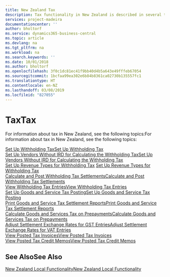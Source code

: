 ```yaml
---
title: New Zealand Tax
description: Tax functionality in New Zealand is described in several topics.
services: project-madeira
documentationcenter: ''
author: bholtorf
ms.service: dynamics365-business-central
ms.topic: article
ms.devlang: na
ms.tgt_pltfrm: na
ms.workload: na
ms.search.keywords: ''
ms.date: 10/01/2018
ms.author: bholtorf
ms.openlocfilehash: 3f0c1dc81ec41f9bb40d4b5a643e49fffeb67054
ms.sourcegitcommit: 1bcfaa99ea302e6b84b8361ca02730b135557fc1
ms.translationtype: HT
ms.contentlocale: en-NZ
ms.lasthandoff: 03/08/2019
ms.locfileid: "827055"
---
```

# <a name="tax"></a><span data-ttu-id="f6641-103">Tax</span><span class="sxs-lookup"><span data-stu-id="f6641-103">Tax</span></span>
<span data-ttu-id="f6641-104">For information about tax in New Zealand, see the following topics:</span><span class="sxs-lookup"><span data-stu-id="f6641-104">For information about tax in New Zealand, see the following topics:</span></span>  

[<span data-ttu-id="f6641-105">Set Up Withholding Tax</span><span class="sxs-lookup"><span data-stu-id="f6641-105">Set Up Withholding Tax</span></span>](how-to-set-up-withholding-tax.md)  
[<span data-ttu-id="f6641-106">Set Up Vendors Without IRD for Calculating the Withholding Tax</span><span class="sxs-lookup"><span data-stu-id="f6641-106">Set Up Vendors Without IRD for Calculating the Withholding Tax</span></span>](how-to-set-up-vendors-without-abn-for-calculating-the-withholding-tax.md)  
<span data-ttu-id="f6641-107">[Set Up Revenue Types for Withholding Tax](how-to-set-up-revenue-types-for-withholding-tax.md)  </span><span class="sxs-lookup"><span data-stu-id="f6641-107">[Set Up Revenue Types for Withholding Tax](how-to-set-up-revenue-types-for-withholding-tax.md)  </span></span>  
[<span data-ttu-id="f6641-108">Calculate and Post Withholding Tax Settlements</span><span class="sxs-lookup"><span data-stu-id="f6641-108">Calculate and Post Withholding Tax Settlements</span></span>](how-to-calculate-and-post-withholding-tax-settlements.md)  
[<span data-ttu-id="f6641-109">View Withholding Tax Entries</span><span class="sxs-lookup"><span data-stu-id="f6641-109">View Withholding Tax Entries</span></span>](how-to-view-withholding-tax-entries.md)  
[<span data-ttu-id="f6641-110">Set Up Goods and Service Tax Posting</span><span class="sxs-lookup"><span data-stu-id="f6641-110">Set Up Goods and Service Tax Posting</span></span>](how-to-set-up-goods-and-service-tax-posting.md)  
[<span data-ttu-id="f6641-111">Print Goods and Service Tax Settlement Reports</span><span class="sxs-lookup"><span data-stu-id="f6641-111">Print Goods and Service Tax Settlement Reports</span></span>](how-to-print-goods-and-service-tax-settlement-reports.md)  
[<span data-ttu-id="f6641-112">Calculate Goods and Services Tax on Prepayments</span><span class="sxs-lookup"><span data-stu-id="f6641-112">Calculate Goods and Services Tax on Prepayments</span></span>](how-to-calculate-goods-and-services-tax-on-prepayments.md)  
[<span data-ttu-id="f6641-113">Adjust Settlement Exchange Rates for GST Entries</span><span class="sxs-lookup"><span data-stu-id="f6641-113">Adjust Settlement Exchange Rates for VAT Entries</span></span>](how-to-adjust-settlement-exchange-rates-for-vat-entries.md)  
[<span data-ttu-id="f6641-114">View Posted Tax Invoices</span><span class="sxs-lookup"><span data-stu-id="f6641-114">View Posted Tax Invoices</span></span>](how-to-view-posted-tax-invoices.md)  
[<span data-ttu-id="f6641-115">View Posted Tax Credit Memos</span><span class="sxs-lookup"><span data-stu-id="f6641-115">View Posted Tax Credit Memos</span></span>](how-to-view-posted-tax-credit-memos.md)

## <a name="see-also"></a><span data-ttu-id="f6641-116">See Also</span><span class="sxs-lookup"><span data-stu-id="f6641-116">See Also</span></span>
[<span data-ttu-id="f6641-117">New Zealand Local Functionality</span><span class="sxs-lookup"><span data-stu-id="f6641-117">New Zealand Local Functionality</span></span>](new-zealand-local-functionality.md)  
